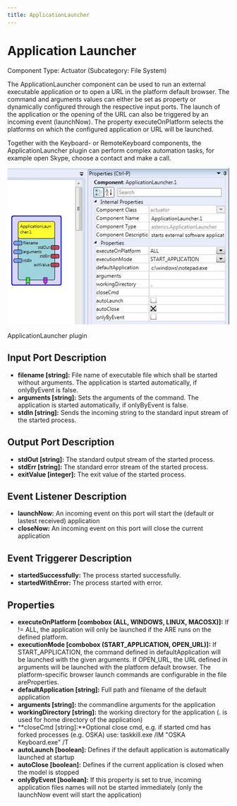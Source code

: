 ```yaml
---
title: ApplicationLauncher
---
```


# Application Launcher

Component Type: Actuator (Subcategory: File System)

The ApplicationLauncher component can be used to run an external executable application or to open a URL in the platform default browser. The command and arguments values can either be set as property or dynamically configured through the respective input ports. The launch of the application or the opening of the URL can also be triggered by an incoming event (launchNow). The property executeOnPlatform selects the platforms on which the configured application or URL will be launched.

Together with the Keyboard- or RemoteKeyboard components, the ApplicationLauncher plugin can perform complex automation tasks, for example open Skype, choose a contact and make a call.

![Screenshot: ApplicationLauncher plugin](./img/ApplicationLauncher.jpg "Screenshot: ApplicationLauncher plugin")

ApplicationLauncher plugin

## Input Port Description

- **filename \[string\]:** File name of executable file which shall be started without arguments. The application is started automatically, if onlyByEvent is false.
- **arguments \[string\]:** Sets the arguments of the command. The application is started automatically, if onlyByEvent is false.
- **stdIn \[string\]:** Sends the incoming string to the standard input stream of the started process.

## Output Port Description

- **stdOut \[string\]:** The standard output stream of the started process.
- **stdErr \[string\]:** The standard error stream of the started process.
- **exitValue \[integer\]:** The exit value of the started process.

## Event Listener Description

- **launchNow:** An incoming event on this port will start the (default or lastest received) application
- **closeNow:** An incoming event on this port will close the current application

## Event Triggerer Description

- **startedSuccessfully:** The process started successfully.
- **startedWithError:** The process started with error.

## Properties

- **executeOnPlatform \[combobox (ALL, WINDOWS, LINUX, MACOSX)\]:** If != ALL, the application will only be launched if the ARE runs on the defined platform.
- **executionMode \[combobox (START_APPLICATION, OPEN_URL)\]:** If START_APPLICATION, the command defined in defaultApplication will be launched with the given arguments. If OPEN_URL, the URL defined in arguments will be launched with the platform default browser. The platform-specific browser launch commands are configurable in the file areProperties.
- **defaultApplication \[string\]:** Full path and filename of the default application
- **arguments \[string\]:** the commandline arguments for the application
- **workingDirectory \[string\]:** the working directory for the application (. is used for home directory of the application)
- **closeCmd \[string\]:**Optional close cmd, e.g. if started cmd has forked processes (e.g. OSKA) use: taskkill.exe /IM "OSKA Keyboard.exe" /T
- **autoLaunch \[boolean\]:** Defines if the default application is automatically launched at startup
- **autoClose \[boolean\]:** Defines if the current application is closed when the model is stopped
- **onlyByEvent \[boolean\]:** If this property is set to true, incoming application files names will not be started immediately (only the launchNow event will start the application)
